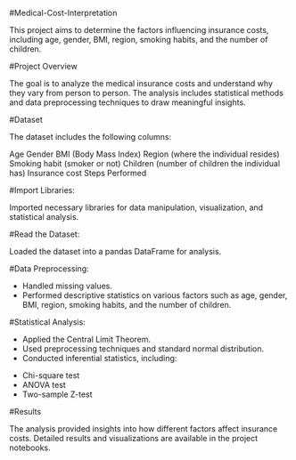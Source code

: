 #Medical-Cost-Interpretation  

This project aims to determine the factors influencing insurance costs, including age, gender, BMI, region, smoking habits, and the number of children.   

#Project Overview  

The goal is to analyze the medical insurance costs and understand why they vary from person to person. The analysis includes statistical methods and data preprocessing techniques to draw meaningful insights.  

#Dataset  

The dataset includes the following columns:

Age
Gender
BMI (Body Mass Index)
Region (where the individual resides)
Smoking habit (smoker or not)
Children (number of children the individual has)
Insurance cost
Steps Performed

#Import Libraries:

Imported necessary libraries for data manipulation, visualization, and statistical analysis.  

#Read the Dataset:

Loaded the dataset into a pandas DataFrame for analysis.  

#Data Preprocessing:    

- Handled missing values.  
- Performed descriptive statistics on various factors such as age, gender, BMI, region, smoking habits, and the number of children.  

#Statistical Analysis:

- Applied the Central Limit Theorem.  
- Used preprocessing techniques and standard normal distribution.  
- Conducted inferential statistics, including:  
* Chi-square test  
* ANOVA test  
* Two-sample Z-test  

#Results  

The analysis provided insights into how different factors affect insurance costs. Detailed results and visualizations are available in the project notebooks.  



